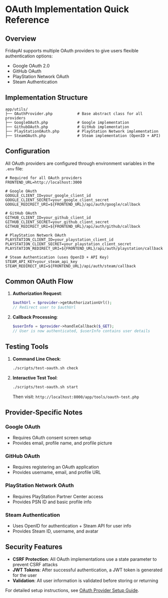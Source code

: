 # OAuth Implementation Quick Reference

## Overview
FridayAI supports multiple OAuth providers to give users flexible authentication options:

- Google OAuth 2.0
- GitHub OAuth
- PlayStation Network OAuth
- Steam Authentication

## Implementation Structure

```
app/utils/
├── OAuthProvider.php           # Base abstract class for all providers
├── GoogleOAuth.php             # Google implementation
├── GithubOAuth.php             # GitHub implementation
├── PlayStationOAuth.php        # PlayStation Network implementation
├── SteamOAuth.php              # Steam implementation (OpenID + API)
```

## Configuration

All OAuth providers are configured through environment variables in the `.env` file:

```
# Required for all OAuth providers
FRONTEND_URL=http://localhost:3000

# Google OAuth
GOOGLE_CLIENT_ID=your_google_client_id
GOOGLE_CLIENT_SECRET=your_google_client_secret
GOOGLE_REDIRECT_URI=${FRONTEND_URL}/api/auth/google/callback

# GitHub OAuth
GITHUB_CLIENT_ID=your_github_client_id
GITHUB_CLIENT_SECRET=your_github_client_secret
GITHUB_REDIRECT_URI=${FRONTEND_URL}/api/auth/github/callback

# PlayStation Network OAuth
PLAYSTATION_CLIENT_ID=your_playstation_client_id
PLAYSTATION_CLIENT_SECRET=your_playstation_client_secret
PLAYSTATION_REDIRECT_URI=${FRONTEND_URL}/api/auth/playstation/callback

# Steam Authentication (uses OpenID + API Key)
STEAM_API_KEY=your_steam_api_key
STEAM_REDIRECT_URI=${FRONTEND_URL}/api/auth/steam/callback
```

## Common OAuth Flow

1. **Authorization Request**:
   ```php
   $authUrl = $provider->getAuthorizationUrl();
   // Redirect user to $authUrl
   ```

2. **Callback Processing**:
   ```php
   $userInfo = $provider->handleCallback($_GET);
   // User is now authenticated, $userInfo contains user details
   ```

## Testing Tools

1. **Command Line Check**:
   ```bash
   ./scripts/test-oauth.sh check
   ```

2. **Interactive Test Tool**:
   ```bash
   ./scripts/test-oauth.sh start
   ```
   Then visit: `http://localhost:8000/app/tools/oauth-test.php`

## Provider-Specific Notes

### Google OAuth
- Requires OAuth consent screen setup
- Provides email, profile name, and profile picture

### GitHub OAuth
- Requires registering an OAuth application
- Provides username, email, and profile URL

### PlayStation Network OAuth
- Requires PlayStation Partner Center access
- Provides PSN ID and basic profile info

### Steam Authentication
- Uses OpenID for authentication + Steam API for user info
- Provides Steam ID, username, and avatar

## Security Features

- **CSRF Protection**: All OAuth implementations use a state parameter to prevent CSRF attacks
- **JWT Tokens**: After successful authentication, a JWT token is generated for the user
- **Validation**: All user information is validated before storing or returning

For detailed setup instructions, see [OAuth Provider Setup Guide](./oauth-setup.md).
